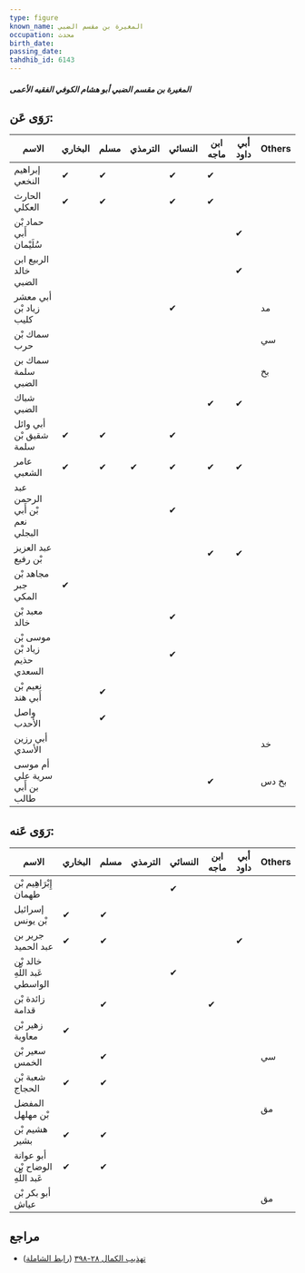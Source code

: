 ```yaml
---
type: figure
known_name: المغيرة بن مقسم الضبي
occupation: محدث
birth_date:
passing_date:
tahdhib_id: 6143
---
```

##### المغيرة بن مقسم الضبي أبو هشام الكوفي الفقيه الأعمى

## رَوَى عَن:
| الاسم                          | البخاري | مسلم | الترمذي | النسائي | ابن ماجه | أبي داود | Others |
| ------------------------------ | ------- | ---- | ------- | ------- | -------- | -------- | ------ |
| إبراهيم النخعي                 | ✔       | ✔    |         | ✔       | ✔        |          |        |
| الحارث العكلي                  | ✔       | ✔    |         | ✔       | ✔        |          |        |
| حماد بْن أَبي سُلَيْمان        |         |      |         |         |          | ✔        |        |
| الربيع ابن خالد الضبي          |         |      |         |         |          | ✔        |        |
| أبي معشر زياد بْن كليب         |         |      |         | ✔       |          |          | مد     |
| سماك بْن حرب                   |         |      |         |         |          |          | سي     |
| سماك بن سلمة الضبي             |         |      |         |         |          |          | بخ     |
| شباك الضبي                     |         |      |         |         | ✔        | ✔        |        |
| أبي وائل شقيق بْن سلمة         | ✔       | ✔    |         | ✔       |          |          |        |
| عامر الشعبي                    | ✔       | ✔    | ✔       | ✔       | ✔        | ✔        |        |
| عبد الرحمن بْن أَبي نعم البجلي |         |      |         | ✔       |          |          |        |
| عبد العزيز بْن رفيع            |         |      |         |         | ✔        | ✔        |        |
| مجاهد بْن جبر المكي            | ✔       |      |         |         |          |          |        |
| معبد بْن خالد                  |         |      |         | ✔       |          |          |        |
| موسى بْن زياد بْن حذيم السعدي  |         |      |         | ✔       |          |          |        |
| نعيم بْن أَبي هند              |         | ✔    |         |         |          |          |        |
| واصل الأحدب                    |         | ✔    |         |         |          |          |        |
| أبي رزين الأسدي                |         |      |         |         |          |          | خد     |
| أم موسى سرية علي بن أَبي طالب  |         |      |         |         | ✔        |          | بخ دس  |
## رَوَى عَنه:
| الاسم                             | البخاري | مسلم | الترمذي | النسائي | ابن ماجه | أبي داود | Others |
| --------------------------------- | ------- | ---- | ------- | ------- | -------- | -------- | ------ |
| إِبْرَاهِيم بْن طهمان             |         |      |         | ✔       |          |          |        |
| إسرائيل بْن يونس                  | ✔       | ✔    |         |         |          |          |        |
| جرير بن عبد الحميد                | ✔       | ✔    |         |         |          | ✔        |        |
| خالد بْن عَبد اللَّهِ الواسطي     |         |      |         | ✔       |          |          |        |
| زائدة بْن قدامة                   |         | ✔    |         |         | ✔        |          |        |
| زهير بْن معاوية                   | ✔       |      |         |         |          |          |        |
| سعير بْن الخمس                    |         | ✔    |         |         |          |          | سي     |
| شعبة بْن الحجاج                   | ✔       | ✔    |         |         |          |          |        |
| المفضل بْن مهلهل                  |         |      |         |         |          |          | مق     |
| هشيم بْن بشير                     | ✔       | ✔    |         |         |          |          |        |
| أبو عوانة الوضاح بْن عَبد اللَّهِ | ✔       | ✔    |         |         |          |          |        |
| أبو بكر بْن عياش                  |         |      |         |         |          |          | مق     |
## مراجع
- [تهذيب الكمال ٢٨-٣٩٨](obsidian://open?vault=Tahdhib-al-Kamal&file=Figures/٦١٤٣-المغيرة%20بن%20مقسم%20الضبي%20أبو%20هشام%20الكوفي%20الفقيه%20الأعمى) ([رابط الشاملة](https://shamela.ws/book/3722/15373))